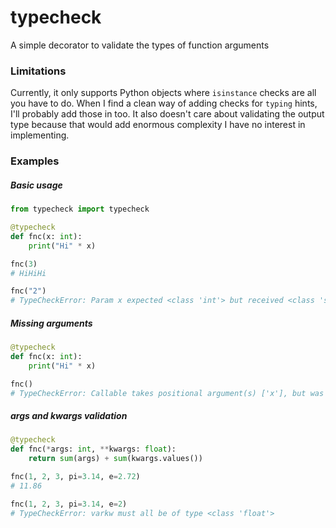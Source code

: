 # typecheck
A simple decorator to validate the types of function arguments

### Limitations
Currently, it only supports Python objects where `isinstance` checks are all you have to do.
When I find a clean way of adding checks for `typing` hints, I'll probably add those in too.
It also doesn't care about validating the output type because that would add enormous complexity I have no interest in implementing.

### Examples
##### Basic usage
```python
from typecheck import typecheck

@typecheck
def fnc(x: int):
    print("Hi" * x)

fnc(3)
# HiHiHi

fnc("2")
# TypeCheckError: Param x expected <class 'int'> but received <class 'str'>
```

##### Missing arguments
```python
@typecheck
def fnc(x: int):
    print("Hi" * x)

fnc()
# TypeCheckError: Callable takes positional argument(s) ['x'], but was given ()
```

##### args and kwargs validation
```python
@typecheck
def fnc(*args: int, **kwargs: float):
    return sum(args) + sum(kwargs.values())

fnc(1, 2, 3, pi=3.14, e=2.72)
# 11.86

fnc(1, 2, 3, pi=3.14, e=2)
# TypeCheckError: varkw must all be of type <class 'float'>
```
